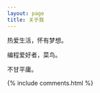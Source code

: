 ```yaml
---
layout: page
title: 关于我 
---
```


热爱生活，怀有梦想。
<p>
编程爱好者，菜鸟。
<p>
不甘平庸。

<p>



{% include comments.html %}

